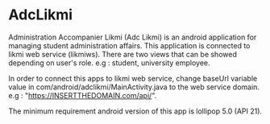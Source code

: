 # AdcLikmi
Administration Accompanier Likmi (Adc Likmi) is an android application for managing student administration affairs. This application is connected to likmi web service (likmiws). There are two views that can be showed depending on user's role. e.g : student, university employee.

In order to connect this apps to likmi web service, change baseUrl variable value in com/android/adclikmi/MainActivity.java to the web service domain. e.g : "https://INSERTTHEDOMAIN.com/api/".

The minimum requirement android version of this app is lollipop 5.0 (API 21).
